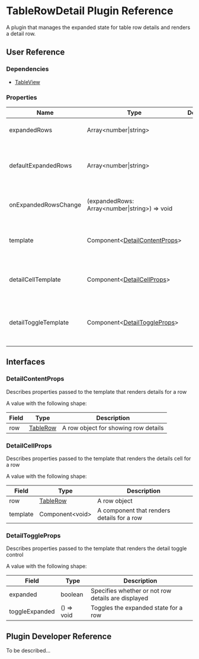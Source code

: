 # TableRowDetail Plugin Reference

A plugin that manages the expanded state for table row details and renders a detail row.

## User Reference

### Dependencies

- [TableView](table-view.md)

### Properties

Name | Type | Default | Description
-----|------|---------|------------
expandedRows | Array&lt;number&#124;string&gt; | | Specifies expanded rows
defaultExpandedRows | Array&lt;number&#124;string&gt; | | Specifies initially expanded rows for the uncontrolled mode
onExpandedRowsChange | (expandedRows: Array&lt;number&#124;string&gt;) => void | | Handles expanded row changes
template | Component&lt;[DetailContentProps](#detail-content-props)&gt; | | A component that renders details for a row
detailCellTemplate | Component&lt;[DetailCellProps](#detail-cell-props)&gt; | | A component that renders the detail cell
detailToggleTemplate | Component&lt;[DetailToggleProps](#detail-toggle-props)&gt; | | A component that renders the detail toggle control

## Interfaces

### <a name="detail-content-props"></a>DetailContentProps

Describes properties passed to the template that renders details for a row

A value with the following shape:

Field | Type | Description
------|------|------------
row | [TableRow](table-view.md#table-row) | A row object for showing row details

### <a name="detail-cell-props"></a>DetailCellProps

Describes properties passed to the template that renders the details cell for a row

A value with the following shape:

Field | Type | Description
------|------|------------
row | [TableRow](table-view.md#table-row) | A row object
template | Component&lt;void&gt; | A component that renders details for a row

### <a name="detail-toggle-props"></a>DetailToggleProps

Describes properties passed to the template that renders the detail toggle control

A value with the following shape:

Field | Type | Description
------|------|------------
expanded | boolean | Specifies whether or not row details are displayed
toggleExpanded | () => void | Toggles the expanded state for a row

## Plugin Developer Reference

To be described...
